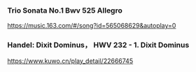 ### Trio Sonata No.1 Bwv 525 Allegro
https://music.163.com/#/song?id=565068629&autoplay=0

### Handel: Dixit Dominus， HWV 232 - 1. Dixit Dominus
https://www.kuwo.cn/play_detail/22666745
